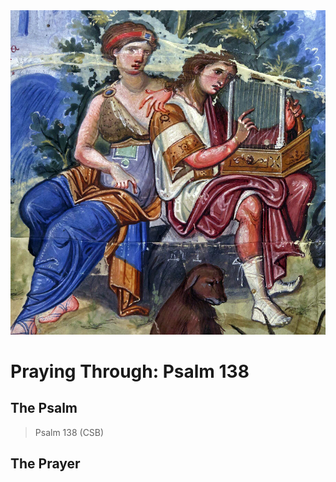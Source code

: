<img class="intro-right" src="art-paris-psalter.jpg">

<style>
  li {list-style-type: none;}
  p + ul {
    margin-top: -18px;
}
</style>

# Praying Through: Psalm 138

## The Psalm

>Psalm 138 (CSB)  

## The Prayer

<div style="font-variant: small-caps;">

</div>
